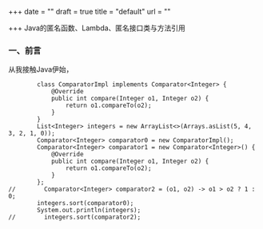 +++
date = ""
draft = true
title = "default"
url = ""

+++
Java的匿名函数、Lambda、匿名接口类与方法引用

### 一、前言

从我接触Java伊始，

            class ComparatorImpl implements Comparator<Integer> {
                @Override
                public int compare(Integer o1, Integer o2) {
                    return o1.compareTo(o2);
                }
            }
            List<Integer> integers = new ArrayList<>(Arrays.asList(5, 4, 3, 2, 1, 0));
            Comparator<Integer> comparator0 = new ComparatorImpl();
            Comparator<Integer> comparator1 = new Comparator<Integer>() {
                @Override
                public int compare(Integer o1, Integer o2) {
                    return o1.compareTo(o2);
                }
            };
    //        Comparator<Integer> comparator2 = (o1, o2) -> o1 > o2 ? 1 : 0;
            integers.sort(comparator0);
            System.out.println(integers);
    //        integers.sort(comparator2);